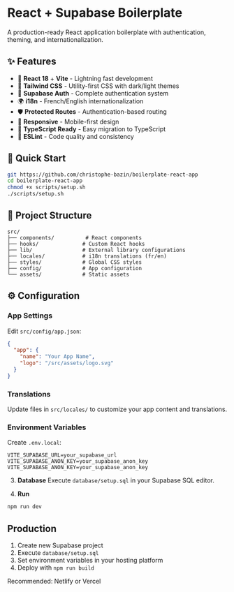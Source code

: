 # React + Supabase Boilerplate

A production-ready React application boilerplate with authentication, theming, and internationalization.

## ✨ Features

- 🚀 **React 18** + **Vite** - Lightning fast development
- 🎨 **Tailwind CSS** - Utility-first CSS with dark/light themes
- 🔐 **Supabase Auth** - Complete authentication system
- 🌍 **i18n** - French/English internationalization
- 🛡️ **Protected Routes** - Authentication-based routing
- 📱 **Responsive** - Mobile-first design
- 🎯 **TypeScript Ready** - Easy migration to TypeScript
- 🔧 **ESLint** - Code quality and consistency

## 🚀 Quick Start

```bash
git https://github.com/christophe-bazin/boilerplate-react-app
cd boilerplate-react-app
chmod +x scripts/setup.sh
./scripts/setup.sh
```

## 📁 Project Structure

```
src/
├── components/          # React components
├── hooks/              # Custom React hooks
├── lib/                # External library configurations
├── locales/            # i18n translations (fr/en)
├── styles/             # Global CSS styles
├── config/             # App configuration
└── assets/             # Static assets
```

## ⚙️ Configuration

### App Settings
Edit `src/config/app.json`:
```json
{
  "app": {
    "name": "Your App Name",
    "logo": "/src/assets/logo.svg"
  }
}
```

### Translations
Update files in `src/locales/` to customize your app content and translations.

### Environment Variables
Create `.env.local`:
```env
VITE_SUPABASE_URL=your_supabase_url
VITE_SUPABASE_ANON_KEY=your_supabase_anon_key
VITE_SUPABASE_ANON_KEY=your_supabase_anon_key
```

3. **Database**
Execute `database/setup.sql` in your Supabase SQL editor.

4. **Run**
```bash
npm run dev
```

## Production

1. Create new Supabase project
2. Execute `database/setup.sql` 
3. Set environment variables in your hosting platform
4. Deploy with `npm run build`

Recommended: Netlify or Vercel
